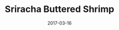 ---
layout: recipe
title:  "Sriracha Buttered Shrimp"
image: sriracha-buttered-shrimp.jpg
imagecredit: https://www.bonappetit.com/recipe/sriracha-buttered-shrimp
date: 2017-03-16

authorName: Sean Baker Gather
authorURL: 
sourceName: bon appétit
sourceURL: https://www.bonappetit.com/recipe/sriracha-buttered-shrimp
category: dinner
cuisine: american
tags:
  - seafood
  - sriracha
yield: 4
prepTime: 
cookTime: 

ingredients:
- 2 tablespoons butter
- 6 tablespoons Sriracha
- 3 cloves minced garlic
- 1 pound head-on shrimp
- 1 tablespoon lemon zest
- 2 tablespoons minced fresh mint
- 2 tablespoons minced fresh basil

directions:
- Whip butter with Sriracha and melt in skillet.
- Sauté minced garlic in it and toss in shrimp. 
- Just before they're done, add lemon zest and mint and basil and let them wilt.

---